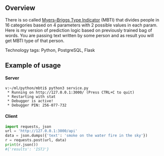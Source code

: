 ## Overview
There is so called [Myers–Briggs Type Indicator](https://en.wikipedia.org/wiki/Myers%E2%80%93Briggs_Type_Indicator) (MBTI) that divides people in 16 categories based on 4 parameters with 2 possible values in each param. Here is my version of prediction logic based on previously trained bag of words. You are passing text written by some person and as result you will get MBTI type of that person.

Technology tags: Python, PostgreSQL, Flask

## Example of usage
#### Server
```
v:~/ml/python/mbti$ python3 service.py 
 * Running on http://127.0.0.1:3000/ (Press CTRL+C to quit)
 * Restarting with stat
 * Debugger is active!
 * Debugger PIN: 256-077-732
```

#### Client
```python
import requests, json
url = 'http://127.0.0.1:3000/api'
data = json.dumps({'text': 'smoke on the water fire in the sky'})
r = requests.post(url, data)
print(r.json())
#{'results': 'ISTJ'}
```
